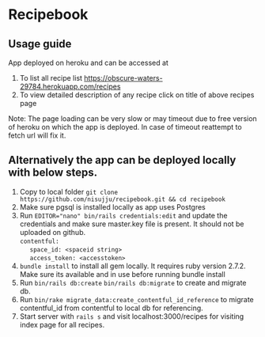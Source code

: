 # Recipebook

## Usage guide

App deployed on heroku and can be accessed at 
1. To list all recipe list https://obscure-waters-29784.herokuapp.com/recipes
2. To view detailed description of any recipe click on title of above recipes page

Note: The page loading can be very slow or may timeout due to free version of heroku on which the app is deployed. In case of timeout reattempt to fetch url will fix it.

## Alternatively the app can be deployed locally with below steps.
1. Copy to local folder `git clone https://github.com/nisujju/recipebook.git && cd recipebook`
2. Make sure pgsql is installed locally as app uses Postgres
3. Run `EDITOR="nano" bin/rails credentials:edit` and update the credentials and make sure master.key file is present. It should not be uploaded on github. \
`contentful:` \
 &nbsp;&nbsp;&nbsp;&nbsp;&nbsp;`space_id: <spaceid string>` \
 &nbsp;&nbsp;&nbsp;&nbsp;&nbsp;`access_token: <accesstoken>`
4. `bundle install` to install all gem locally. It requires ruby version 2.7.2. Make sure its available and in use before running bundle install
5. Run `bin/rails db:create` `bin/rails db:migrate` to create and migrate db.
6. Run `bin/rake migrate_data:create_contentful_id_reference` to migrate contentful_id from contentful to local db for referencing.
7. Start server with `rails s` and visit localhost:3000/recipes for visiting index page for all recipes. 
  
